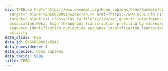 ```yaml
---
csv: TPBG,<a href="https://www.ensembl.org/Homo_sapiens/Gene/Summary?db=core;g=ENSG00000146242"
  target="_blank">ENSG00000146242</a>,<a href="https://www.ncbi.nlm.nih.gov/pubmed/17216044"
  target="_blank"><i class="fas fa-file"></i></a>",genetic interference,functional
  association,HeLa, high throughput transcription profiling by microarray,nucleotide
  sequence identification,nucleotide sequence identification,transcriptional regulation,up-regulates
  activity
data_alias: TPBG
data_id: ENSG00000146242
data_numevidence: 1
data_species: Homo sapiens
data_taxid: '9606'
title: TPBG
---
```

